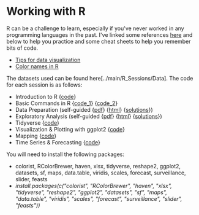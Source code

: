 # Working with R

R can be a challenge to learn, especially if you've never worked in any programming languages in the past. I've linked some references [here](../main/R_Sessions/References) and below to help you practice and some cheat sheets to help you remember bits of code.

* [Tips for data visualization](../main/R_Sessions/References)
* [Color names in R](../main/R_Sessions/References/Rcolor.pdf)

The datasets used can be found here[../main/R_Sessions/Data]. The code for each session is as follows:

* Introduction to R {[code](../main/R_Sessions/Code/practice_day1.R)} 
* Basic Commands in R {[code_1](../main/R_Sessions/Code/practice.R)} {[code_2](../main/R_Sessions/Code/practice_day2.R)}
* Data Preparation (self-guided {[pdf](../main/R_Sessions/worksheet1.pdf)} {[html](../main/R_Sessions/worksheet1.html)} {[solutions](../main/R_Sessions/worksheet1_sol.html)})
* Exploratory Analysis (self-guided {[pdf](../main/R_Sessions/worksheet2.pdf)} {[html](../main/R_Sessions/worksheet2.html)} {[solutions](../main/R_Sessions/worksheet2_sol.html)}) 
* Tidyverse {[code](../main/R_Sessions/Code/tidyverse.R)}
* Visualization & Plotting with ggplot2 {[code](../main/R_Sessions/Code/plots.R)}
* Mapping {[code](../main/R_Sessions/Code/mapping.R)}
* Time Series & Forecasting {[code](../main/R_Sessions/Code/forecasting.R)}

You will need to install the following packages:
- colorist, RColorBrewer, haven, xlsx, tidyverse, reshape2, ggplot2, datasets, sf, maps, data.table, viridis, scales, forecast, surveillance, slider, feasts
- *install.packages(c("colorist", "RColorBrewer", "haven", "xlsx", "tidyverse", "reshape2", "ggplot2", "datasets", "sf", "maps", "data.table", "viridis", "scales", "forecast", "surveillance", "slider", "feasts"))*
   

